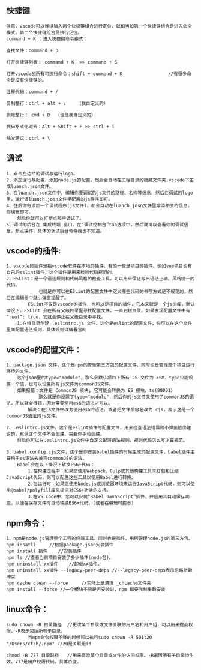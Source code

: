 

## 快捷键
    注意，vscode可以连续输入两个快捷键组合进行定位，就相当如第一个快捷键组合是进入命令模式，第二个快捷键组合是执行定位。
    command + K ：进入快捷键命令模式：

    查找文件：command + p

    打开快捷键列表： command + K  >> command + S

    打开vscode的所有可执行命令：shift + command + K                 //有很多命令是没有快捷键的。
    
    注释代码：command + / 

    复制整行：ctrl + alt + ↓    （我自定义的）

    删除整行： cmd + D  （也是我自定义的）

    代码格式化对齐：Alt + Shift + F >> ctrl + i

    触发建议：ctrl + \


## 调试
    1、点击左边栏的调试与运行logo。
    2、添加运行与配置，添加node.js的配置，然后会自动在工程目录的隐藏文件夹.vscode下生成luanch.json文件。
    3、在luanch.json文件中，编辑你要调试的js文件的路径、名称等信息，然后在调试的logo里，运行该luanch.josn文件里配置的js程序即可。
    4、往后你每添加一个调试程序(js文件)，都会自动在luanch.josn文件里增添相关的信息，你编辑即可。
        然后你就可以打断点那些调试了。
    5、调试的后台在 集成终端 窗口，在“调试控制台”tab选项中，然后就可以查看你的调试信息，断点操作，具体的调试后台命令我也不知道。


## vscode的插件:
    1、vscode的插件是指vscode软件在本地的插件，有的一些是项目的插件，例如vue项目也有自己的eslint插件，这个插件是用来检验代码规范的。
    2、ESLint：是一个语法规则和代码风格的检查工具，可以用来保证写出语法正确、风格统一的代码。
                也就是你可以在ESLint的配置文件中定义哪些代码的书写方式是不规范的，然后在编辑器中就小弹窗提醒了。
            ESLint不仅是vscode的插件，也可以是项目的插件，它本来就是一个js的库，默认情况下，ESLint 会在所有父级目录里寻找配置文件，一直到根目录。如果发现配置文件中有 “root”: true，它就会停止在父级目录中寻找。
        1.在根目录创建 .eslintrc.js 文件，这个是eslint的配置文件，你可以在这个文件里面配置语法规则，具体规则详情看官网
        


## vscode的配置文件：

    1、package.json 文件，这个是npm的管理第三方包的配置文件，同时也是管理整个项目运行环境的文件。
        这个json里的type="module"，那么会默认项目下所有 JS 文件为 ESM，type只能设置一个值，也可以设置所有js文件为commonJS文件。
        如果报错：文件是 CommonJS 模块; 它可能会转换为 ES 模块。ts(80001）
                那么就是你设置了type="module"，然后你的js文件又使用了commonJS的语法，所以就会报错，因为需要使用es6的语法才可以。
            解决：在js文件中改为使用es6的语法，或者把文件后缀名改为.cjs，表示这是一个commonJS语法的js文件。

    2、.eslintrc.js文件，这个是eslint插件的配置文件，用来检查语法错误和小弹窗给出建议的，默认这个文件不会创建，需要你手动创建。
        然后你可以在.eslintrc.js文件中自定义配置语法规则，规则代码怎么写才算规范。

    3、babel.config.cjs文件，这个是你安装babel插件的时候生成的配置文件，babel插件主要用于es语法去兼容commonJS的语法，
        Babel会在以下情况下转换ES6+代码：
            1.在构建过程中：如果您使用Webpack、Gulp或其他构建工具来打包和压缩JavaScript代码，则可以配置这些工具以使用Babel进行转换。
            2.在运行时：如果您使用Node.js或浏览器环境来运行JavaScript代码，则可以使用@babel/polyfill库来提供对ES6+功能的支持。
            3.在VS Code中，您可以安装“Babel JavaScript”插件，并启用其自动保存功能，以便在保存文件时自动转换ES6+代码。(或者在编辑时提示)


## npm命令：
    1、npm是node.js管理整个工程的终端工具，同时也是插件，用例管理node.js的第三方包。
    npm insatll     //根据package.json安装插件
    npm install 插件    //安装插件
    npm ls //查看当前项目安装了多少插件(node包)。
    npm uninstall xx插件    //卸载xx插件。
    npm uninstall xx插件 --legacy-peer-deps //--legacy-peer-deps表示忽略依赖冲突
    npm cache clean --force     //实际上是清理 _chcache文件夹
    npm install --force //一个模块不管是否安装过，npm 都要强制重新安装

## linux命令：
    sudo chown -R 目录路径  //更改某个目录或文件关联的用户名和用户组，可以用来提高权限，-R表示包括所有子目录。
            当npm命令权限不够的时候可以执行sudo chown -R 501:20 "/Users/ctch/.npm" //20是关联组id
    
    chmod -R 777 目录路径   //用来修改某个目录或文件的访问权限。-R遍历所有子目录均生效。777是用户权限代码，具体百度。

